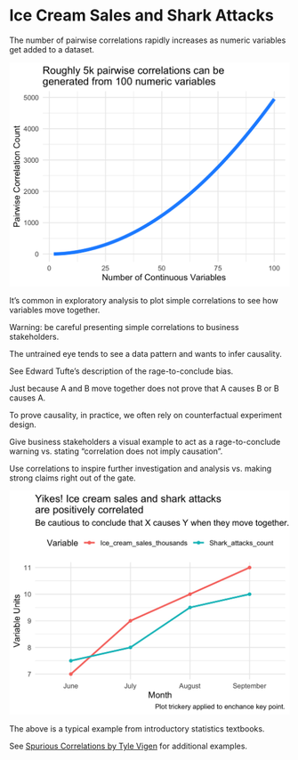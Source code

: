 # Ice Cream Sales and Shark Attacks
The number of pairwise correlations rapidly increases as numeric variables get added to a dataset.

![alt text](https://github.com/analyticsanalyst/ice_cream_sales_and_shark_attacks/blob/main/Figs/pairwise_correlations.png?raw=true)

It’s common in exploratory analysis to plot simple correlations to see how variables move together. 

Warning: be careful presenting simple correlations to business stakeholders.

The untrained eye tends to see a data pattern and wants to infer causality.

See Edward Tufte’s description of the rage-to-conclude bias. 

Just because A and B move together does not prove that A causes B or B causes A. 

To prove causality, in practice, we often rely on counterfactual experiment design.

Give business stakeholders a visual example to act as a rage-to-conclude warning vs. stating  “correlation does not imply causation”.

Use correlations to inspire further investigation and analysis vs. making strong claims right out of the gate.

![alt text](https://github.com/analyticsanalyst/ice_cream_sales_and_shark_attacks/blob/main/Figs/ice_cream_and_shark_attacks.png?raw=true)

The above is a typical example from introductory statistics textbooks.

See [Spurious Correlations by Tyle Vigen](https://tylervigen.com/spurious-correlations) for additional examples.
